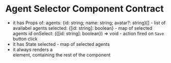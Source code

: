 # Agent Selector Component Contract

- it has Props of:
  agents: {id: string; name: string; avatar?: string}[] - list of availabel agents
  selected: {[id: string]: boolean} - map of selected agents id
  onSelect: ({[id: string]: boolean}) => void - action fired on `Save` button click
- it has State
  selected - map of selected agents
- it always renders a <div> element, containing the rest of the component
